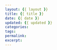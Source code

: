 ```yaml
---
layout: {{ layout }}
title: {{ title }}
date: {{ date }}
updated: {{ updated }}
categories:
tags:
permalink:
excerpt:
---
```


